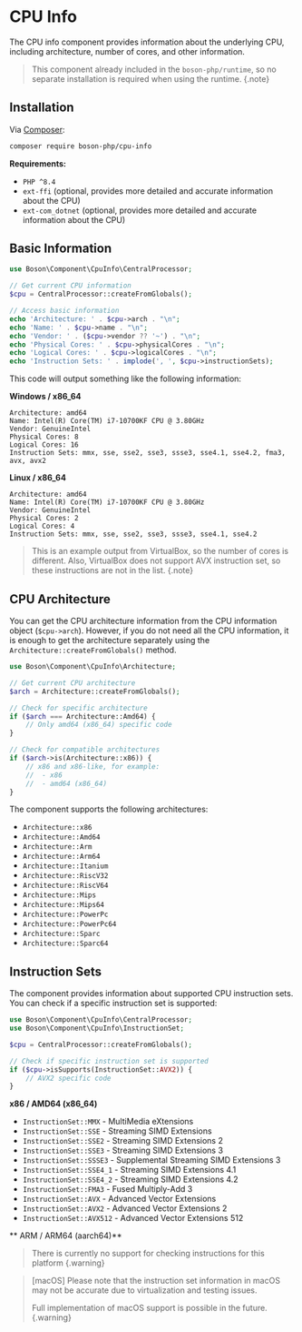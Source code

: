 # CPU Info

The CPU info component provides information about the underlying CPU, 
including architecture, number of cores, and other information.

> This component already included in the `boson-php/runtime`, 
> so no separate installation is required when using the runtime.
{.note}


## Installation

Via [Composer](https://getcomposer.org/doc/01-basic-usage.md#installing-dependencies):

```bash
composer require boson-php/cpu-info
```

**Requirements:**

* `PHP ^8.4`
* `ext-ffi` (optional, provides more detailed and accurate information about the CPU)
* `ext-com_dotnet` (optional, provides more detailed and accurate information about the CPU)

## Basic Information

```php
use Boson\Component\CpuInfo\CentralProcessor;

// Get current CPU information
$cpu = CentralProcessor::createFromGlobals();

// Access basic information
echo 'Architecture: ' . $cpu->arch . "\n";
echo 'Name: ' . $cpu->name . "\n";
echo 'Vendor: ' . ($cpu->vendor ?? '~') . "\n";
echo 'Physical Cores: ' . $cpu->physicalCores . "\n";
echo 'Logical Cores: ' . $cpu->logicalCores . "\n";
echo 'Instruction Sets: ' . implode(', ', $cpu->instructionSets);
```

This code will output something like the following information:

**Windows / x86_64**

```
Architecture: amd64
Name: Intel(R) Core(TM) i7-10700KF CPU @ 3.80GHz
Vendor: GenuineIntel
Physical Cores: 8
Logical Cores: 16
Instruction Sets: mmx, sse, sse2, sse3, ssse3, sse4.1, sse4.2, fma3, avx, avx2
```

**Linux / x86_64**

```
Architecture: amd64
Name: Intel(R) Core(TM) i7-10700KF CPU @ 3.80GHz
Vendor: GenuineIntel
Physical Cores: 2
Logical Cores: 4
Instruction Sets: mmx, sse, sse2, sse3, ssse3, sse4.1, sse4.2
```

> This is an example output from VirtualBox, so the number of cores is 
> different. Also, VirtualBox does not support AVX instruction set, so 
> these instructions are not in the list.
{.note}

## CPU Architecture

You can get the CPU architecture information from the CPU information 
object (`$cpu->arch`). However, if you do not need all the CPU information, 
it is enough to get the architecture separately using the 
`Architecture::createFromGlobals()` method.

```php
use Boson\Component\CpuInfo\Architecture;

// Get current CPU architecture
$arch = Architecture::createFromGlobals();

// Check for specific architecture
if ($arch === Architecture::Amd64) {
    // Only amd64 (x86_64) specific code
}

// Check for сompatible architectures
if ($arch->is(Architecture::x86)) {
    // x86 and x86-like, for example:
    //  - x86
    //  - amd64 (x86_64)
}
```

The component supports the following architectures:
- `Architecture::x86`
- `Architecture::Amd64`
- `Architecture::Arm`
- `Architecture::Arm64`
- `Architecture::Itanium`
- `Architecture::RiscV32` 
- `Architecture::RiscV64`
- `Architecture::Mips`
- `Architecture::Mips64`
- `Architecture::PowerPc`
- `Architecture::PowerPc64`
- `Architecture::Sparc`
- `Architecture::Sparc64`

## Instruction Sets

The component provides information about supported CPU instruction sets. 
You can check if a specific instruction set is supported:

```php
use Boson\Component\CpuInfo\CentralProcessor;
use Boson\Component\CpuInfo\InstructionSet;

$cpu = CentralProcessor::createFromGlobals();

// Check if specific instruction set is supported
if ($cpu->isSupports(InstructionSet::AVX2)) {
    // AVX2 specific code
}
```

**x86 / AMD64 (x86_64)**

- `InstructionSet::MMX` - MultiMedia eXtensions
- `InstructionSet::SSE` - Streaming SIMD Extensions
- `InstructionSet::SSE2` - Streaming SIMD Extensions 2
- `InstructionSet::SSE3` - Streaming SIMD Extensions 3
- `InstructionSet::SSSE3` - Supplemental Streaming SIMD Extensions 3
- `InstructionSet::SSE4_1` - Streaming SIMD Extensions 4.1
- `InstructionSet::SSE4_2` - Streaming SIMD Extensions 4.2
- `InstructionSet::FMA3` - Fused Multiply-Add 3
- `InstructionSet::AVX` - Advanced Vector Extensions
- `InstructionSet::AVX2` - Advanced Vector Extensions 2
- `InstructionSet::AVX512` - Advanced Vector Extensions 512

** ARM / ARM64 (aarch64)**

> There is currently no support for checking instructions for this platform
{.warning}

> [macOS] Please note that the instruction set information in macOS may not be
> accurate due to virtualization and testing issues.
>
> Full implementation of macOS support is possible in the future.
{.warning}
